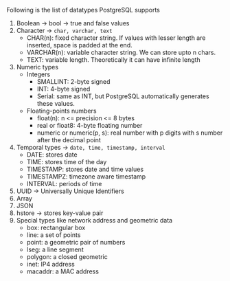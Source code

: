 Following is the list of datatypes PostgreSQL supports
1. Boolean -> bool -> true and false values
2. Character -> `char, varchar, text`
	- CHAR(n): fixed character string. If values with lesser length are inserted, space is padded at the end.
	- VARCHAR(n): variable character string. We can store upto n chars.
	- TEXT: variable length. Theoretically it can have infinite length
1. Numeric types
	- Integers
		- SMALLINT: 2-byte signed
		- INT: 4-byte signed
		- Serial: same as INT, but PostgreSQL automatically generates these values.
	- Floating-points numbers
		- float(n): n <= precision <= 8 bytes
		- real or float8: 4-byte floating number
		- numeric or numeric(p, s): real number with p digits with s number after the decimal point
1. Temporal types -> `date, time, timestamp, interval`
	- DATE: stores date
	- TIME: stores time of the day
	- TIMESTAMP: stores date and time values
	- TIMESTAMPZ: timezone aware timestamp
	- INTERVAL: periods of time
1. UUID -> Universally Unique Identifiers
2. Array
3. JSON
4. hstore -> stores key-value pair
5. Special types like network address and geometric data
	- box: rectangular box
	- line: a set of points
	- point: a geometric pair of numbers
	- lseg: a line segment
	- polygon: a closed geometric
	- inet: IP4 address
	- macaddr: a MAC address

